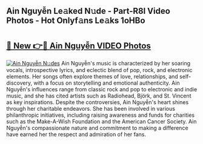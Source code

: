 ## Ain Nguyễn Le𝚊ked N𝚞de - Part-R8l Video Photos - Hot Onlyf𝚊ns Le𝚊ks 1oHBo

# <h2><a href="http://ab5939.deff.icu/?id=Ain+Nguy%e1%bb%85n">🔗 New 👉🔴 Ain Nguyễn VIDEO Photos</a></h2>

[![Ain Nguyễn N𝚞des](https://i.imgur.com/rIISA9y.gif)](http://ab5939.deff.icu/?id=Ain+Nguy%e1%bb%85n)
Ain Nguyễn's music is characterized by her soaring vocals, introspective lyrics, and eclectic blend of pop, rock, and electronic elements. Her songs often explore themes of love, relationships, and self-discovery, with a focus on storytelling and emotional authenticity. Ain Nguyễn's influences range from classic rock and pop to electronic and indie music, and she has cited artists such as Radiohead, Björk, and St. Vincent as key inspirations. Despite the controversies, Ain Nguyễn's heart shines through her charitable endeavors. She has been involved in various philanthropic initiatives, including raising awareness and funds for charities such as the Make-A-Wish Foundation and the American Cancer Society. Ain Nguyễn's compassionate nature and commitment to making a difference have earned her the respect and admiration of her fans.

